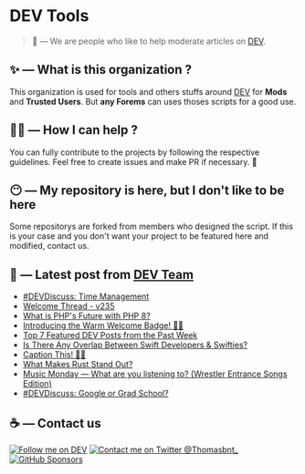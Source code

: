 # DEV Tools

> 🔧 — We are people who like to help moderate articles on [DEV](https://dev.to).

## ✨ — What is this organization ?

This organization is used for tools and others stuffs around [DEV](https://dev.to) for **Mods** and **Trusted Users**. But __any Forems__ can uses thoses scripts for a good use.


## 💪🏼 — How I can help ?

You can fully contribute to the projects by following the respective guidelines. Feel free to create issues and make PR if necessary. 🎉

## 😶 — My repository is here, but I don't like to be here

Some repositorys are forked from members who designed the script. If this is your case and you don't want your project to be featured here and modified, contact us.

## 📝 — Latest post from [DEV Team](https://dev.to/devteam)

<!-- BLOG-POST-LIST:START -->
- [#DEVDiscuss: Time Management](https://dev.to/devteam/devdiscuss-time-management-3gcd)
- [Welcome Thread - v235](https://dev.to/devteam/welcome-thread-v237-297p)
- [What is PHP&#39;s Future with PHP 8?](https://dev.to/devteam/what-is-phps-future-with-php-8-2615)
- [Introducing the Warm Welcome Badge! 🌟🎉](https://dev.to/devteam/introducing-the-warm-welcome-badge-4hnh)
- [Top 7 Featured DEV Posts from the Past Week](https://dev.to/devteam/top-7-featured-dev-posts-from-the-past-week-3a6o)
- [Is There Any Overlap Between Swift Developers &amp; Swifties?](https://dev.to/devteam/is-there-any-overlap-between-swift-developers-swifties-3n72)
- [Caption This! 🤔💭](https://dev.to/devteam/caption-this-m6p)
- [What Makes Rust Stand Out?](https://dev.to/devteam/what-makes-rust-stand-out-2ijf)
- [Music Monday — What are you listening to? &lpar;Wrestler Entrance Songs Edition&rpar;](https://dev.to/devteam/music-monday-what-are-you-listening-to-wrestler-entrance-songs-edition-3d29)
- [#DEVDiscuss: Google or Grad School?](https://dev.to/devteam/devdiscuss-google-or-grad-school-119h)
<!-- BLOG-POST-LIST:END -->


## ☕ — Contact us

[![Follow me on DEV](https://img.shields.io/badge/dev.to-%2308090A.svg?&style=for-the-badge&logo=dev.to&logoColor=white&alt=devto)](https://dev.to/thomasbnt)
[![Contact me on Twitter @Thomasbnt_](https://img.shields.io/badge/Contact%20me%20on%20Twitter-%231DA1F2.svg?&style=for-the-badge&logo=twitter&logoColor=white&alt=twitter)](https://twitter.com/messages/1142357270-1142357270?text=Hello,%20I%20contact%20you%20from%20devtotools%20&recipient_id=1142357270) [![GitHub Sponsors](https://img.shields.io/badge/Sponsor%20me-%23EA54AE.svg?&style=for-the-badge&logo=github-sponsors&logoColor=white)](https://github.com/sponsors/thomasbnt)


